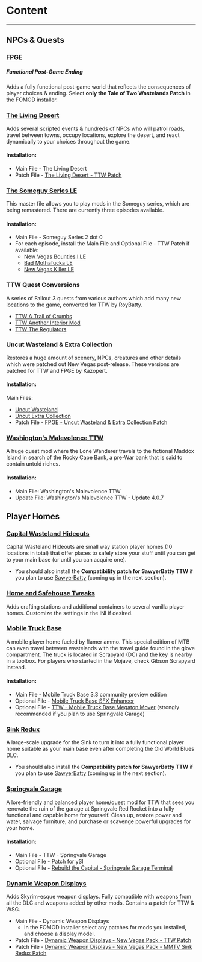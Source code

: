 ﻿# Content
---
## NPCs & Quests
### [FPGE](https://www.nexusmods.com/newvegas/mods/66726)
##### Functional Post-Game Ending
Adds a fully functional post-game world that reflects the consequences of player choices & ending. Select **only the Tale of Two Wastelands Patch** in the FOMOD installer.
### [The Living Desert](https://www.nexusmods.com/newvegas/mods/64623)
Adds several scripted events & hundreds of NPCs who will patrol roads, travel between towns, occupy locations, explore the desert, and react dynamically to your choices throughout the game.
#### Installation:
- Main File - The Living Desert
- Patch File - [The Living Desert - TTW Patch](https://www.nexusmods.com/newvegas/mods/77945)
### [The Someguy Series LE](https://www.nexusmods.com/newvegas/mods/48925/)
This master file allows you to play mods in the Someguy series, which are being remastered. There are currently three episodes available.
#### Installation:
- Main File - Someguy Series 2 dot 0
- For each episode, install the Main File and Optional File - TTW Patch if available:
  - [New Vegas Bounties I LE](https://www.nexusmods.com/newvegas/mods/77108)
  - [Bad Mothafucka LE](https://www.nexusmods.com/newvegas/mods/77229)
  - [New Vegas Killer LE](https://www.nexusmods.com/newvegas/mods/78427)
### TTW Quest Conversions
A series of Fallout 3 quests from various authors which add many new locations to the game, converted for TTW by RoyBatty.
- [TTW A Trail of Crumbs](https://www.nexusmods.com/newvegas/mods/66267)
- [TTW Another Interior Mod](https://www.nexusmods.com/newvegas/mods/66611)
- [TTW The Regulators](https://www.nexusmods.com/newvegas/mods/66266)
### Uncut Wasteland & Extra Collection
Restores a huge amount of scenery, NPCs, creatures and other details which were patched out New Vegas post-release. These versions are patched for TTW and FPGE by Kazopert.
#### Installation:
Main Files:
- [Uncut Wasteland](https://www.nexusmods.com/newvegas/mods/79005)
- [Uncut Extra Collection](https://www.nexusmods.com/newvegas/mods/79005)
- Patch File - [FPGE - Uncut Wasteland & Extra Collection Patch](https://www.nexusmods.com/newvegas/mods/79005)
### [Washington's Malevolence TTW](https://www.nexusmods.com/newvegas/mods/75027)
A huge quest mod where the Lone Wanderer travels to the fictional Maddox Island in search of the Rocky Cape Bank, a pre-War bank that is said to contain untold riches.
#### Installation:
- Main File: Washington's Malevolence TTW
- Update File: Washington's Malevolence TTW - Update 4.0.7
## Player Homes
### [Capital Wasteland Hideouts](https://www.sublevel3.com/mmtv/fnv/ttw-cw-hideouts.html)
Capital Wasteland Hideouts are small way station player homes (10 locations in total) that offer places to safely store your stuff until you can get to your main base (or until you can acquire one).
* You should also install the **Compatibility patch for SawyerBatty TTW** if you plan to use [SawyerBatty](overhauls#sawyerbatty) (coming up in the next section).
### [Home and Safehouse Tweaks](https://www.nexusmods.com/newvegas/mods/74391)
Adds crafting stations and additional containers to several vanilla player homes. Customize the settings in the INI if desired.
### [Mobile Truck Base](https://www.nexusmods.com/newvegas/mods/79005/?tab=files)
A mobile player home fueled by flamer ammo. This special edition of MTB can even travel between wastelands with the travel guide found in the glove compartment. The truck is located in Scrapyard (DC) and the key is nearby in a toolbox. For players who started in the Mojave, check Gibson Scrapyard instead.
#### Installation:
- Main File - Mobile Truck Base 3.3 community preview edition
- Optional File - [Mobile Truck Base SFX Enhancer](https://www.nexusmods.com/newvegas/mods/77110)
- Optional File - [TTW - Mobile Truck Base Megaton Mover](https://www.nexusmods.com/newvegas/mods/77160) (strongly recommended if you plan to use Springvale Garage)
### [Sink Redux](https://www.sublevel3.com/mmtv/fnv/ttw-sink_redux.html)
A large-scale upgrade for the Sink to turn it into a fully functional player home suitable as your main base even after completing the Old World Blues DLC.
* You should also install the **Compatibility patch for SawyerBatty TTW** if you plan to use [SawyerBatty](overhauls#sawyerbatty) (coming up in the next section).
### [Springvale Garage](https://www.nexusmods.com/newvegas/mods/76503)
A lore-friendly and balanced player home/quest mod for TTW that sees you renovate the ruin of the garage at Springvale Red Rocket into a fully functional and capable home for yourself. Clean up, restore power and water, salvage furniture, and purchase or scavenge powerful upgrades for your home.
#### Installation:
- Main File - TTW - Springvale Garage
- Optional File - Patch for ySI
- Optional File - [Rebuild the Capital - Springvale Garage Terminal](https://www.nexusmods.com/newvegas/mods/77928)
### [Dynamic Weapon Displays](https://www.nexusmods.com/newvegas/mods/73882)
Adds Skyrim-esque weapon displays. Fully compatible with weapons from all the DLC and weapons added by other mods. Contains a patch for TTW & WSG.
- Main File - Dynamic Weapon Displays
  - In the FOMOD installer select any patches for mods you installed, and choose a display model.
- Patch File - [Dynamic Weapon Displays - New Vegas Pack - TTW Patch](https://www.nexusmods.com/newvegas/mods/77945)
- Patch File - [Dynamic Weapon Displays - New Vegas Pack - MMTV Sink Redux Patch](https://www.nexusmods.com/newvegas/mods/79005)
